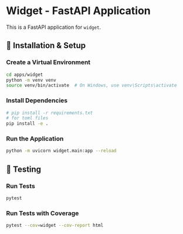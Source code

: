 # Widget - FastAPI Application

This is a FastAPI application for `widget`.

## 🚀 Installation & Setup

### Create a Virtual Environment
```sh
cd apps/widget
python -m venv venv
source venv/bin/activate  # On Windows, use venv\Scripts\activate
```

### Install Dependencies
```sh
# pip install -r requirements.txt
# for toml files
pip install -e .
```

### Run the Application
```sh
python -m uvicorn widget.main:app --reload

```

## 🧪 Testing

### Run Tests
```sh
pytest
```

### Run Tests with Coverage
```sh
pytest --cov=widget --cov-report html
```